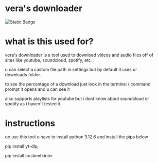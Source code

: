 # vera's downloader
[![Static Badge](https://img.shields.io/badge/python-%203.12.6-green)](https://img.shields.io/badge/python-%203.12.6-green?link=https%3A%2F%2Fwww.python.org%2Fdownloads%2Frelease%2Fpython-3126%2F)

# what is this used for?

vera's downloader is a tool used to download videos and audio files off of sites like youtube, soundcloud, spotify, etc.

u can select a custom file path in settings but by default it uses ur downloads folder.

to see the percentage of a download just look in the terminal / command prompt it opens and u can see it

also supports playlists for youtube but i dont know about soundcloud or spotify as i haven't tested it.

# instructions

oo use this tool u have to install python 3.12.6 and install the pips below

pip install yt-dlp,

pip install customtkinter
